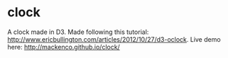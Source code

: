 clock
=====

A clock made in D3. Made following this tutorial: http://www.ericbullington.com/articles/2012/10/27/d3-oclock. Live demo here: http://mackenco.github.io/clock/
